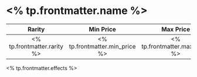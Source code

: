 # <% tp.frontmatter.name %>


| **Rarity** | **Min Price** | **Max Price** | **Min Level** | **Crafting Time** | **Crafting Price** | **Min Crafting Level** |
|:---:|:---:|:---:|:---:|:---:|:---:|:---:|
| <% tp.frontmatter.rarity %> | <% tp.frontmatter.min_price %> | <% tp.frontmatter.max_price %> | <% tp.frontmatter.min_level %> | <% tp.frontmatter.crafting_time %> | <% tp.frontmatter.crafting_price %> | <% tp.frontmatter.min_crafting_lvl %> |

<% tp.frontmatter.effects %>